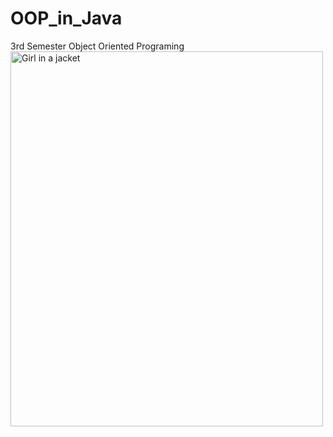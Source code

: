 # OOP_in_Java
3rd Semester Object Oriented Programing
<img src="https://images.unsplash.com/photo-1645497755820-9d7220b524d0?ixlib=rb-1.2.1&ixid=MnwxMjA3fDB8MHxwaG90by1wYWdlfHx8fGVufDB8fHx8&auto=format&fit=crop&w=1374&q=80" alt="Girl in a jacket" width="500" height="600">
